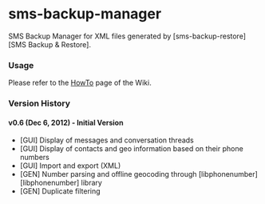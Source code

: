 sms-backup-manager
==================

SMS Backup Manager for XML files generated by [sms-backup-restore][SMS Backup &amp; Restore].

### Usage
Please refer to the [HowTo][wiki-howto] page of the Wiki.

### Version History

#### v0.6 (Dec 6, 2012) - Initial Version
- [GUI] Display of messages and conversation threads
- [GUI] Display of contacts and geo information based on their phone numbers 
- [GUI] Import and export (XML)
- [GEN] Number parsing and offline geocoding through [libphonenumber][libphonenumber] library
- [GEN] Duplicate filtering

[sms-backup-restore]: http://android.riteshsahu.com/apps/sms-backup-restore
[wiki-howto]: https://github.com/fkleon/sms-backup-manager/wiki/HowTo
[libphonenumer]: http://code.google.com/p/libphonenumber